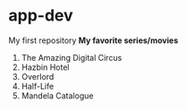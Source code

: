 # app-dev
My first repository
**My favorite series/movies**
1. The Amazing Digital Circus
2. Hazbin Hotel
3. Overlord
4. Half-Life
5. Mandela Catalogue

